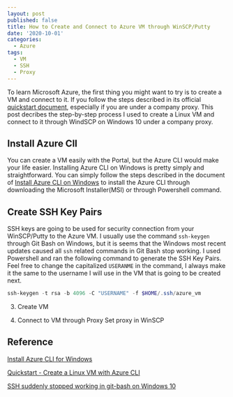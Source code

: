 ```yaml
---
layout: post
published: false
title: How to Create and Connect to Azure VM through WinSCP/Putty
date: '2020-10-01'
categories:
  - Azure
tags:
  - VM
  - SSH
  - Proxy
---
```

To learn Microsoft Azure, the first thing you might want to try is to create a VM and connect to it. If you follow the steps described in its official [quickstart document](https://docs.microsoft.com/en-us/azure/virtual-machines/windows/quick-create-cli), especially if you are under a company proxy. This post decribes the step-by-step process I used to create a Linux VM and connect to it through WindSCP on Windows 10 under a company proxy. 
<!--more-->

## Install Azure ClI
You can create a VM easily with the Portal, but the Azure CLI would make your life easier. Installing Azure CLI on Windows is pretty simply and straightforward. You can simply follow the steps described in the document of [Install Azure CLI on Windows](https://docs.microsoft.com/en-us/cli/azure/install-azure-cli-windows?tabs=azure-cli) to install the Azure CLI through downloading the Microsoft Installer(MSI) or through Powershell command.
   
## Create SSH Key Pairs
SSH keys are going to be used for security connection from your WinSCP/Putty to the Azure VM. I usually use the command `ssh-keygen` through Git Bash on Windows, but it is seems that the Windows most recent updates caused all `ssh` related commands in Git Bash stop working. I used Powershell and ran the following command to generate the SSH Key Pairs. Feel free to change the capitalized `USERANME` in the command, I always make it the same to the username I will use in the VM that is going to be created next.
```powershell
ssh-keygen -t rsa -b 4096 -C "USERNAME" -f $HOME/.ssh/azure_vm
```

3. Create VM

4. Connect to VM through Proxy
   Set proxy in WinSCP

## Reference
[Install Azure CLI for Windows](https://docs.microsoft.com/en-us/cli/azure/install-azure-cli-windows?tabs=azure-cli)

[Quickstart - Create a Linux VM with Azure CLI](https://docs.microsoft.com/en-us/azure/virtual-machines/windows/quick-create-cli)

[SSH suddenly stopped working in git-bash on Windows 10](https://superuser.com/questions/1496843/ssh-suddenly-stopped-working-in-git-bash-on-windows-10)
